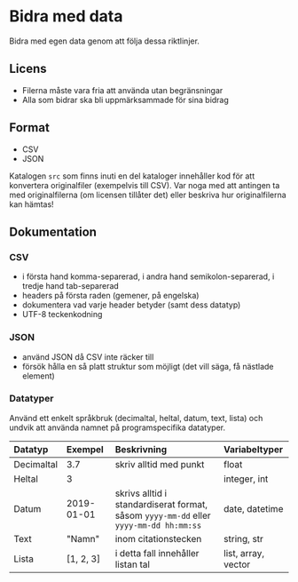 # Bidra med data

Bidra med egen data genom att följa dessa riktlinjer.

## Licens

- Filerna måste vara fria att använda utan begränsningar
- Alla som bidrar ska bli uppmärksammade för sina bidrag

## Format

- CSV
- JSON

Katalogen `src` som finns inuti en del kataloger innehåller kod för att konvertera originalfiler (exempelvis till CSV). Var noga med att antingen ta med originalfilerna (om licensen tillåter det) eller beskriva hur originalfilerna kan hämtas!

## Dokumentation

### CSV

- i första hand komma-separerad, i andra hand semikolon-separerad, i tredje hand tab-separerad
- headers på första raden (gemener, på engelska)
- dokumentera vad varje header betyder (samt dess datatyp)
- UTF-8 teckenkodning

### JSON

- använd JSON då CSV inte räcker till
- försök hålla en så platt struktur som möjligt (det vill säga, få nästlade element)

### Datatyper

Använd ett enkelt språkbruk (decimaltal, heltal, datum, text, lista) och undvik att använda namnet på programspecifika datatyper.

Datatyp | Exempel | Beskrivning | Variabeltyper
:------ | :------------ | :------------------- | :------
Decimaltal | 3.7 | skriv alltid med punkt | float
Heltal | 3 | | integer, int
Datum | 2019-01-01 | skrivs alltid i standardiserat format, såsom `yyyy-mm-dd` eller `yyyy-mm-dd hh:mm:ss` | date, datetime
Text | "Namn" | inom citationstecken | string, str
Lista | [1, 2, 3] | i detta fall innehåller listan tal | list, array, vector